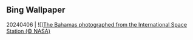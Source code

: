 ## Bing Wallpaper
20240406 | ![][The Bahamas photographed from the International Space Station (© NASA)](https://cn.bing.com/th?id=OHR.BahamasSpace_ROW5059428334_UHD.jpg)
